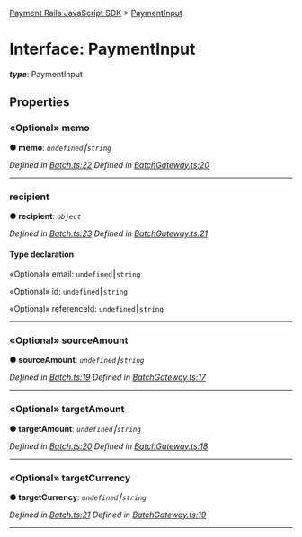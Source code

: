[Payment Rails JavaScript SDK](../README.md) > [PaymentInput](../interfaces/paymentinput.md)



# Interface: PaymentInput

*__type__*: PaymentInput



## Properties
<a id="memo"></a>

### «Optional» memo

**●  memo**:  *`undefined`⎮`string`* 

*Defined in [Batch.ts:22](https://github.com/PaymentRails/javascript-sdk/blob/0e7d5e5/lib/Batch.ts#L22)*
*Defined in [BatchGateway.ts:20](https://github.com/PaymentRails/javascript-sdk/blob/0e7d5e5/lib/BatchGateway.ts#L20)*





___

<a id="recipient"></a>

###  recipient

**●  recipient**:  *`object`* 

*Defined in [Batch.ts:23](https://github.com/PaymentRails/javascript-sdk/blob/0e7d5e5/lib/Batch.ts#L23)*
*Defined in [BatchGateway.ts:21](https://github.com/PaymentRails/javascript-sdk/blob/0e7d5e5/lib/BatchGateway.ts#L21)*


#### Type declaration




«Optional»  email: `undefined`⎮`string`






«Optional»  id: `undefined`⎮`string`






«Optional»  referenceId: `undefined`⎮`string`







___

<a id="sourceamount"></a>

### «Optional» sourceAmount

**●  sourceAmount**:  *`undefined`⎮`string`* 

*Defined in [Batch.ts:19](https://github.com/PaymentRails/javascript-sdk/blob/0e7d5e5/lib/Batch.ts#L19)*
*Defined in [BatchGateway.ts:17](https://github.com/PaymentRails/javascript-sdk/blob/0e7d5e5/lib/BatchGateway.ts#L17)*





___

<a id="targetamount"></a>

### «Optional» targetAmount

**●  targetAmount**:  *`undefined`⎮`string`* 

*Defined in [Batch.ts:20](https://github.com/PaymentRails/javascript-sdk/blob/0e7d5e5/lib/Batch.ts#L20)*
*Defined in [BatchGateway.ts:18](https://github.com/PaymentRails/javascript-sdk/blob/0e7d5e5/lib/BatchGateway.ts#L18)*





___

<a id="targetcurrency"></a>

### «Optional» targetCurrency

**●  targetCurrency**:  *`undefined`⎮`string`* 

*Defined in [Batch.ts:21](https://github.com/PaymentRails/javascript-sdk/blob/0e7d5e5/lib/Batch.ts#L21)*
*Defined in [BatchGateway.ts:19](https://github.com/PaymentRails/javascript-sdk/blob/0e7d5e5/lib/BatchGateway.ts#L19)*





___


